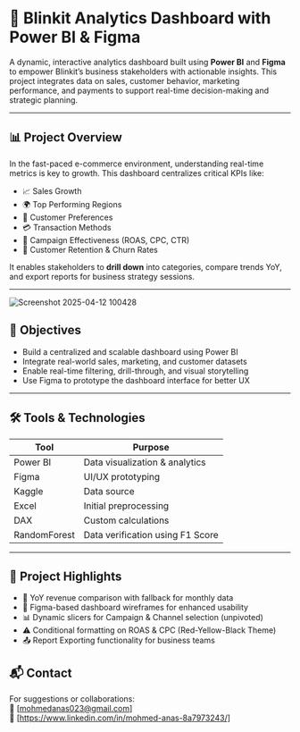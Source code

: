 # 🚀 Blinkit Analytics Dashboard with Power BI & Figma

A dynamic, interactive analytics dashboard built using **Power BI** and **Figma** to empower Blinkit’s business stakeholders with actionable insights. This project integrates data on sales, customer behavior, marketing performance, and payments to support real-time decision-making and strategic planning.

---

## 📊 Project Overview

In the fast-paced e-commerce environment, understanding real-time metrics is key to growth. This dashboard centralizes critical KPIs like:

- 📈 Sales Growth
- 🌍 Top Performing Regions
- 👥 Customer Preferences
- 💳 Transaction Methods
- 📢 Campaign Effectiveness (ROAS, CPC, CTR)
- 🔁 Customer Retention & Churn Rates

It enables stakeholders to **drill down** into categories, compare trends YoY, and export reports for business strategy sessions.

---
![Screenshot 2025-04-12 100428](https://github.com/user-attachments/assets/36ba60bb-d5b2-4d9e-8a96-5a36acf3bbb7)


## 🎯 Objectives

- Build a centralized and scalable dashboard using Power BI
- Integrate real-world sales, marketing, and customer datasets
- Enable real-time filtering, drill-through, and visual storytelling
- Use Figma to prototype the dashboard interface for better UX

---

## 🛠️ Tools & Technologies

| Tool           | Purpose                                |
|----------------|----------------------------------------|
| Power BI       | Data visualization & analytics         |
| Figma          | UI/UX prototyping                      |
| Kaggle         | Data source                            |
| Excel          | Initial preprocessing                  |
| DAX            | Custom calculations                    |
| RandomForest   | Data verification using F1 Score       |

---

## 📌 Project Highlights

- 📅 YoY revenue comparison with fallback for monthly data
- 🎨 Figma-based dashboard wireframes for enhanced usability
- 📊 Dynamic slicers for Campaign & Channel selection (unpivoted)
- ⚠️ Conditional formatting on ROAS & CPC (Red-Yellow-Black Theme)
- 📤 Report Exporting functionality for business teams

## 📬 Contact

For suggestions or collaborations:  
📧 [mohmedanas023@gmail.com]  
📱 [https://www.linkedin.com/in/mohmed-anas-8a7973243/]



